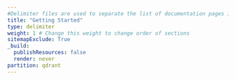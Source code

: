 ```yaml
---
#Delimiter files are used to separate the list of documentation pages into sections.
title: "Getting Started"
type: delimiter
weight: 1 # Change this weight to change order of sections
sitemapExclude: True
_build:
  publishResources: false
  render: never
partition: qdrant
---
```

